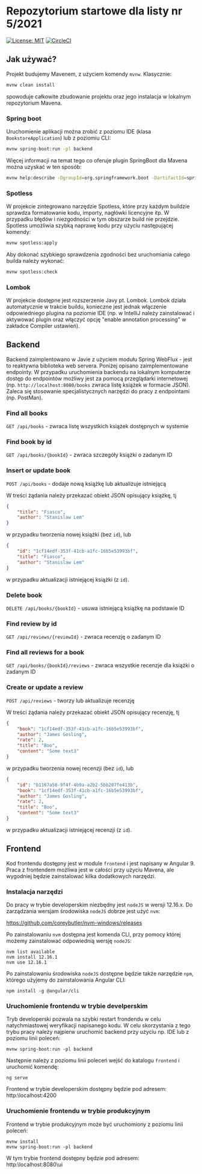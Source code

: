# Repozytorium startowe dla listy nr 5/2021
[![License: MIT](https://img.shields.io/badge/License-MIT-yellow.svg)](https://opensource.org/licenses/MIT)
[![CircleCI](https://circleci.com/gh/pwr-piisw/bookstore.svg?style=svg)](https://circleci.com/gh/pwr-piisw/bookstore)

## Jak używać?
Projekt budujemy Mavenem, z użyciem komendy `mvnw`. Klasycznie:
```bash
mvnw clean install
```
spowoduje całkowite zbudowanie projektu oraz jego instalacja w lokalnym repozytorium Mavena.

### Spring boot
Uruchomienie aplikacji można zrobić z poziomu IDE (klasa `BookstoreApplication`) lub z poziomiu CLI:
```bash
mvnw spring-boot:run -pl backend
```
Więcej informacji na temat tego co oferuje plugin SpringBoot dla Mavena można uzyskać w ten sposób:
```bash
mvnw help:describe -DgroupId=org.springframework.boot -DartifactId=spring-boot-maven-plugin -pl backend
```

### Spotless
W projekcie zintegrowano narzędzie Spotless, które przy każdym buildzie sprawdza formatowanie kodu, importy, nagłówki licencyjne itp. W przypadku błędów i niezgodności w tym obszarze build nie przejdzie. Spotless umożliwia szybką naprawę kodu przy użyciu następującej komendy:
```bash
mvnw spotless:apply
```
Aby dokonać szybkiego sprawdzenia zgodności bez uruchomiania całego builda należy wykonać:
```bash
mvnw spotless:check
```

### Lombok
W projekcie dostępne jest rozszerzenie Javy pt. Lombok. Lombok działa automatycznie w trakcie buildu, konieczne jest jednak włączenie odpowiedniego plugina na poziomie IDE (np. w IntelliJ należy zainstalować i aktywować plugin oraz włączyć opcję "enable annotation processing" w zakładce Compiler ustawień).

## Backend
Backend zaimplentowano w Javie z użyciem modułu Spring WebFlux - jest to reaktywna biblioteka web servera. Poniżej opisano zaimplementowane endpointy. W przypadku uruchomienia backendu na lokalnym komputerze dostęp do endpointów możliwy jest za pomocą przeglądarki internetowej (np. `http://localhost:8080/books` zwraca listę książek w formacie JSON). Zaleca się stosowanie specjalistycznych narzędzi do pracy z endpointami (np. PostMan).

### Find all books
`GET /api/books` - zwraca listę wszystkich książek dostępnych w systemie

### Find book by id        
`GET /api/books/{bookId}` - zwraca szczegóły książki o zadanym ID

### Insert or update book
`POST /api/books` - dodaje nową książkę lub aktualizuje istniejącą

W treści żądania należy przekazać obiekt JSON opisujący książkę, tj
```json
{
    "title": "Fiasco",
    "author": "Stanislaw Lem"
}
```
w przypadku tworzenia nowej książki (bez `id`), lub
```json
{
    "id": "1cf14edf-353f-41cb-a1fc-16b5e53993bf",
    "title": "Fiasco",
    "author": "Stanislaw Lem"
}
```
w przypadku aktualizacji istniejącej książki (z `id`).
        
### Delete book        
`DELETE /api/books/{bookId}` - usuwa istniejącą książkę na podstawie ID
        
### Find review by id        
`GET /api/reviews/{reviewId}` - zwraca recenzję o zadanym ID
        
### Find all reviews for a book        
`GET /api/books/{bookId}/reviews` - zwraca wszystkie recenzje dla książki o zadanym ID
        
### Create or update a review        
`POST /api/reviews` - tworzy lub aktualizuje recenzję

W treści żądania należy przekazać obiekt JSON opisujący recenzję, tj
```json
{
    "book": "1cf14edf-353f-41cb-a1fc-16b5e53993bf",
    "author": "James Gosling",
    "rate": 2,
    "title": "Boo",
    "content": "Some text3"
}
```
w przypadku tworzenia nowej recenzji (bez `id`), lub
```json
{
    "id": "b1167a56-9f4f-4b9a-a2b2-5bb207fe413b",
    "book": "1cf14edf-353f-41cb-a1fc-16b5e53993bf",
    "author": "James Gosling",
    "rate": 2,
    "title": "Boo",
    "content": "Some text3"
}
```
w przypadku aktualizacji istniejącej recenzji (z `id`).

## Frontend
Kod frontendu dostępny jest w module `frontend` i jest napisany w Angular 9. Praca z frontendem możliwa jest w całości przy użyciu Mavena, ale wygodniej będzie zainstalować kilka dodatkowych narzędzi.

### Instalacja narzędzi
Do pracy w trybie developerskim niezbędny jest `nodeJS` w wersji 12.16.x. Do zarządzania wersjam środowiska `nodeJS` dobrze jest użyć `nvm`:

https://github.com/coreybutler/nvm-windows/releases

Po zainstalowaniu `nvm` dostępna jest komenda CLI, przy pomocy której możemy zainstalować odpowiednią wersję `nodeJS`:

```
nvm list available
nvm install 12.16.1
nvm use 12.16.1
```

Po zainstalowaniu środowiska `nodeJS` dostępne będzie także narzędzie `npm`, którego użyjemy do zainstalowania Angular CLI:

```
npm install -g @angular/cli
```

### Uruchomienie frontendu w trybie develperskim
Tryb developerski pozwala na szybki restart frondendu w celu natychmiastowej weryfikacji napisanego kodu. W celu skorzystania z tego trybu pracy należy najpierw uruchomić backend przy użyciu np. IDE lub z poziomu linii poleceń:
```
mvnw spring-boot:run -pl backend
```

Następnie należy z poziomu linii poleceń wejść do katalogu `frontend` i uruchomić komendę:
```
ng serve
```

Frontend w trybie developerskim dostępny będzie pod adresem: http:\\localhost:4200

### Uruchomienie frontendu w trybie produkcyjnym
Frontend w trybie produkcyjnym może być uruchomiony z poziomu linii poleceń:
```
mvnw install
mvnw spring-boot:run -pl backend
```

W tym trybie frontend dostępny będzie pod adresem: http:\\localhost:8080\ui
